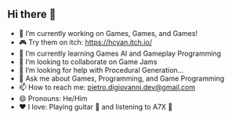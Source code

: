 ## Hi there 👋

<!--
**piedg/piedg** is a ✨ _special_ ✨ repository because its `README.md` (this file) appears on your GitHub profile.

Here are some ideas to get you started:
-->
- 🔭 I’m currently working on Games, Games, and Games!
- 🎮 Try them on itch: https://hcyan.itch.io/
- 🌱 I’m currently learning Games AI and Gameplay Programming
- 👯 I’m looking to collaborate on Game Jams
- 🤔 I’m looking for help with Procedural Generation...
- 💬 Ask me about Games, Programming, and Game Programming
- 📫 How to reach me: pietro.digiovanni.dev@gmail.com
- 😄 Pronouns: He/Him
- ❤ I love: Playing guitar 🎸 and listening to A7X 🤘

